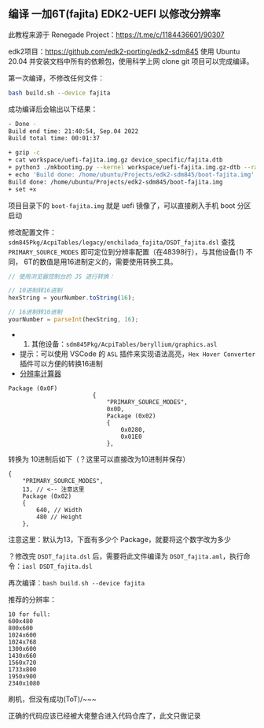 ## 编译 一加6T(fajita) EDK2-UEFI 以修改分辨率

此教程来源于 Renegade Project：https://t.me/c/1184436601/90307

edk2项目：https://github.com/edk2-porting/edk2-sdm845
使用 Ubuntu 20.04 并安装文档中所有的依赖包，使用科学上网 clone git 项目可以完成编译。

第一次编译，不修改任何文件：
```sh
bash build.sh --device fajita
```

成功编译后会输出以下结果：
```sh
- Done -
Build end time: 21:40:54, Sep.04 2022
Build total time: 00:01:37

+ gzip -c
+ cat workspace/uefi-fajita.img.gz device_specific/fajita.dtb
+ python3 ./mkbootimg.py --kernel workspace/uefi-fajita.img.gz-dtb --ramdisk ramdisk --kernel_offset 0x00000000 --ramdisk_offset 0x00000000 --tags_offset 0x00000000 --os_version 12.0.0 --os_patch_level 2022-09 --header_version 1 -o /home/ubuntu/Projects/edk2-sdm845/boot-fajita.img
+ echo 'Build done: /home/ubuntu/Projects/edk2-sdm845/boot-fajita.img'
Build done: /home/ubuntu/Projects/edk2-sdm845/boot-fajita.img
+ set +x
```
项目目录下的 `boot-fajita.img` 就是 uefi 镜像了，可以直接刷入手机 boot 分区启动

修改配置文件：`sdm845Pkg/AcpiTables/legacy/enchilada_fajita/DSDT_fajita.dsl`
查找 `PRIMARY_SOURCE_MODES` 即可定位到分辨率配置（在48398行），与其他设备(*1*) 不同， 6T的数值是用16进制定义的，需要使用转换工具。

```javascript
// 使用浏览器控制台的 JS 进行转换：

// 10进制转16进制
hexString = yourNumber.toString(16);

// 16进制转10进制
yourNumber = parseInt(hexString, 16);
```

- 1. 其他设备：`sdm845Pkg/AcpiTables/beryllium/graphics.asl`
- 提示：可以使用 VSCode 的 `ASL` 插件来实现语法高亮，`Hex Hover Converter` 插件可以方便的转换16进制
- [分辨率计算器](https://www.omnicalculator.com/other/resolution-scale)

```
Package (0x0F)
                        {
                            "PRIMARY_SOURCE_MODES", 
                            0x0D,
                            Package (0x02)
                            {
                                0x0280, 
                                0x01E0
                            }, 
```

转换为 10进制后如下（？这里可以直接改为10进制并保存）
```
{
	"PRIMARY_SOURCE_MODES", 
    13, // <-- 注意这里
	Package (0x02)
	{
		640, // Width
		480 // Height
	}, 
```

注意这里：默认为13，下面有多少个 Package，就要将这个数字改为多少

？修改完 `DSDT_fajita.dsl` 后，需要将此文件编译为 `DSDT_fajita.aml`，执行命令：`iasl DSDT_fajita.dsl`

再次编译：`bash build.sh --device fajita`

推荐的分辨率：
```
10 for full:
600x480
800x600
1024x600
1024x768
1300x600
1430x660
1560x720
1733x800
1950x900
2340x1080
```

刷机，但没有成功(ToT)/~~~

正确的代码应该已经被大佬整合进入代码仓库了，此文只做记录